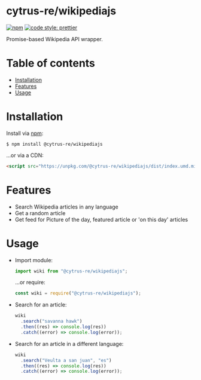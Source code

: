 # cytrus-re/wikipediajs

[![npm](https://img.shields.io/npm/v/@cytrus-re/wikipediajs.svg?style=flat-square)]()
[![code style: prettier](https://img.shields.io/badge/code_style-prettier-ff69b4.svg?style=flat-square)](https://github.com/prettier/prettier)

Promise-based Wikipedia API wrapper.

# Table of contents

- [Installation](#installation)
- [Features](#features)
- [Usage](#usage)

# Installation

Install via [npm](https://www.npmjs.com/package/@cytrus-re/wikipediajs):

```
$ npm install @cytrus-re/wikipediajs
```

...or via a CDN:

```html
<script src="https://unpkg.com/@cytrus-re/wikipediajs/dist/index.umd.min.js" />
```

# Features

- Search Wikipedia articles in any language
- Get a random article
- Get feed for Picture of the day, featured article or 'on this day' articles

# Usage

- Import module:

  ```js
  import wiki from "@cytrus-re/wikipediajs";
  ```

  ...or require:

  ```js
  const wiki = require("@cytrus-re/wikipediajs");
  ```

- Search for an article:

  ```js
  wiki
    .search("savanna hawk")
    .then((res) => console.log(res))
    .catch((error) => console.log(error));
  ```

- Search for an article in a different language:

  ```js
  wiki
    .search("Veulta a san juan", "es")
    .then((res) => console.log(res))
    .catch((error) => console.log(error));
  ```
